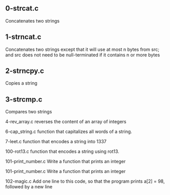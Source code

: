 ## 0-strcat.c 

Concatenates two strings

## 1-strncat.c 

Concatenates two strings except that it will use at most n bytes from src; and src does not need to be null-terminated if it contains n or more bytes

## 2-strncpy.c  

Copies a string

## 3-strcmp.c

Compares two strings

4-rev_array.c reverses the content of an array of integers

6-cap_string.c function that capitalizes all words of a string.

7-leet.c function that encodes a string into 1337

100-rot13.c function that encodes a string using rot13.

101-print_number.c Write a function that prints an integer

101-print_number.c Write a function that prints an integer

102-magic.c Add one line to this code, so that the program prints a[2] = 98, followed by a new line


